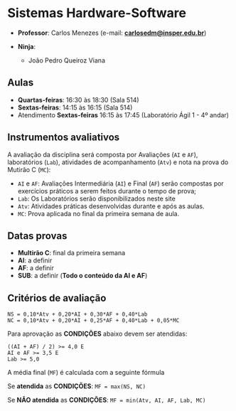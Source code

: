 # Sistemas Hardware-Software

* **Professor**: Carlos Menezes (e-mail: **carlosedm@insper.edu.br**)

* **Ninja**:  
    - João Pedro Queiroz Viana


## Aulas

- **Quartas-feiras**: 16:30 às 18:30 (Sala 514)
- **Sextas-feiras**:  14:15 às 16:15 (Sala 514)
- Atendimento **Sextas-feiras** 16:15 às 17:45 (Laboratório Ágil 1 - 4º andar)

## Instrumentos avaliativos

A avaliação da disciplina será composta por Avaliações (`AI` e `AF`), laboratórios (`Lab`), atividades de acompanhamento (`Atv`) e nota na prova do Mutirão C (`MC`):

- `AI` e `AF`: Avaliações Intermediária (`AI`) e Final (`AF`) serão compostas por exercícios práticos a serem feitos durante o tempo de prova;
- `Lab`: Os Laboratórios serão disponibilizados neste site
- `Atv`: Atividades práticas desenvolvidas durante e após as aulas.
- `MC`: Prova aplicada no final da primeira semana de aula.


## Datas provas

- **Multirão C**: final da primeira semana
- **AI**: a definir
- **AF**: a definir
- **SUB**: a definir (**Todo o conteúdo da AI e AF**)


## Critérios de avaliação


```
NS = 0,10*Atv + 0,20*AI + 0,30*AF + 0,40*Lab
NC = 0,10*Atv + 0,20*AI + 0,25*AF + 0,40*Lab + 0,05*MC
```

Para aprovação as **CONDIÇÕES** abaixo devem ser atendidas:

```
((AI + AF) / 2) >= 4,0 E
AI e AF >= 3,5 E
Lab >= 5,0 

```

A média final (`MF`) é calculada com a seguinte fórmula

Se **atendida** as **CONDIÇÕES**:
   `MF = max(NS, NC)`

Se **NÃO atendida** as **CONDIÇÕES**:
   `MF = min(Atv, AI, AF, Lab, MC)`



